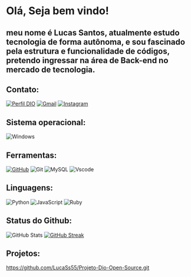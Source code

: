 # Olá, Seja bem vindo! 
## meu nome é Lucas Santos, atualmente estudo tecnologia de forma autônoma, e sou fascinado pela estrutura e funcionalidade de códigos, pretendo ingressar na área de Back-end no mercado de tecnologia.


## Contato:
[![Perfil DIO](https://img.shields.io/badge/-Meu%20Perfil%20na%20DIO-30A3DC?style=for-the-badge)](https://web.dio.me/users/lucassantos2018d@gmail.com)
[![Gmail](https://img.shields.io/badge/Gmail-333333?style=for-the-badge&logo=gmail&logoColor=red)](mailto:lucassantos2018d@gmail.com)
[![Instagram](https://img.shields.io/badge/-Instagram-%23E4405F?style=for-the-badge&logo=instagram&logoColor=white)](https://www.instagram.com/lucassantos2018d/)
## Sistema operacional:
![Windows](https://img.shields.io/badge/Windows-000?style=for-the-badge&logo=windows&logoColor=2CA5E0)
## Ferramentas:
[![GitHub](https://img.shields.io/badge/GitHub-100000?style=for-the-badge&logo=github&logoColor=white)](https://github.com/LucasS55)
![Git](https://img.shields.io/badge/GIT-E44C30?style=for-the-badge&logo=git&logoColor=white)
![MySQL](https://img.shields.io/badge/MySQL-00000F?style=for-the-badge&logo=mysql&logoColor=white)
![Vscode](https://img.shields.io/badge/Vscode-007ACC?style=for-the-badge&logo=visual-studio-code&logoColor=white)
## Linguagens:
![Python](https://img.shields.io/badge/python-3670A0?style=for-the-badge&logo=python&logoColor=ffdd54)
![JavaScript](https://img.shields.io/badge/JavaScript-F7DF1E?style=for-the-badge&logo=javascript&logoColor=black)
![Ruby](https://img.shields.io/badge/Ruby-CC342D?style=for-the-badge&logo=ruby&logoColor=white)
## Status do Github:
![GitHub Stats](https://github-readme-stats.vercel.app/api?username=Lucas-Santos&theme=transparent&bg_color=000&border_color=30A3DC&show_icons=true&icon_color=30A3DC&title_color=E94D5F&text_color=FFF)
[![GitHub Streak](https://streak-stats.demolab.com/?user=SEUUSERNAME&theme=bear&background=000&border=30A3DC&dates=FFF)](https://git.io/streak-stats)
## Projetos:
https://github.com/LucaSs55/Projeto-Dio-Open-Source.git
